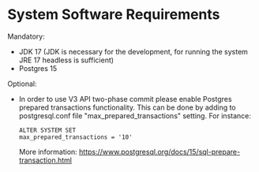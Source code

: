 # System Software Requirements

Mandatory:

- JDK 17 (JDK is necessary for the development, for running the system JRE 17 headless is sufficient)
- Postgres 15

Optional:

- In order to use V3 API two-phase commit please enable Postgres prepared transactions functionality. This can be done by adding to postgresql.conf file "max_prepared_transactions" setting. For instance:

    ```
    ALTER SYSTEM SET
    max_prepared_transactions = '10'
    ```

    More information: https://www.postgresql.org/docs/15/sql-prepare-transaction.html
